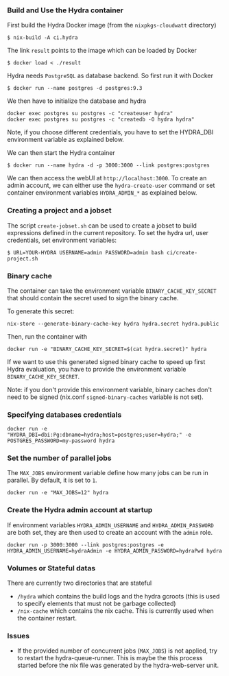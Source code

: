 ### Build and Use the Hydra container

First build the Hydra Docker image (from the `nixpkgs-cloudwatt` directory)
```
$ nix-build -A ci.hydra
```

The link `result` points to the image which can be loaded by Docker
```
$ docker load < ./result
```

Hydra needs `PostgreSQL` as database backend. So first run it with Docker
```
$ docker run --name postgres -d postgres:9.3
```

We then have to initialize the database and hydra

```
docker exec postgres su postgres -c "createuser hydra"
docker exec postgres su postgres -c "createdb -O hydra hydra"
```

Note, if you choose different credentials, you have to set the
HYDRA_DBI environment variable as explained below.

We can then start the Hydra container
```
$ docker run --name hydra -d -p 3000:3000 --link postgres:postgres
```

We can then access the webUI at `http://localhost:3000`. To create an
admin account, we can either use the `hydra-create-user` command or
set container environment variables `HYDRA_ADMIN_*` as explained below.


### Creating a project and a jobset

The script `create-jobset.sh` can be used to create a jobset to build
expressions defined in the current repository. To set the hydra url,
user credentials, set environment variables:
```
$ URL=YOUR-HYDRA USERNAME=admin PASSWORD=admin bash ci/create-project.sh
```


### Binary cache

The container can take the environment variable `BINARY_CACHE_KEY_SECRET`
that should contain the secret used to sign the binary cache.

To generate this secret:
```
nix-store --generate-binary-cache-key hydra hydra.secret hydra.public
```

Then, run the container with
```
docker run -e "BINARY_CACHE_KEY_SECRET=$(cat hydra.secret)" hydra
```

If we want to use this generated signed binary cache to speed up first Hydra
evaluation, you have to provide the environment variable
`BINARY_CACHE_KEY_SECRET`.

Note: if you don't provide this environment variable, binary caches
      don't need to be signed (nix.conf `signed-binary-caches` variable is not set).


### Specifying databases credentials

```
docker run -e "HYDRA_DBI=dbi:Pg:dbname=hydra;host=postgres;user=hydra;" -e POSTGRES_PASSWORD=my-password hydra
```

### Set the number of parallel jobs

The `MAX_JOBS` environment variable define how many jobs can be run in
parallel. By default, it is set to `1`.

```
docker run -e "MAX_JOBS=12" hydra
```


### Create the Hydra admin account at startup

If environment variables `HYDRA_ADMIN_USERNAME` and `HYDRA_ADMIN_PASSWORD`
are both set, they are then used to create an account with the `admin` role.

```
docker run -p 3000:3000 --link postgres:postgres -e HYDRA_ADMIN_USERNAME=hydraAdmin -e HYDRA_ADMIN_PASSWORD=hydraPwd hydra
```


### Volumes or Stateful datas

There are currently two directories that are stateful

- `/hydra` which contains the build logs and the hydra gcroots (this
  is used to specify elements that must not be garbage collected)
- `/nix-cache` which contains the nix cache. This is currently used
  when the container restart.


### Issues

- If the provided number of concurrent jobs (`MAX_JOBS`) is not
  applied, try to restart the hydra-queue-runner.
  This is maybe the this process started before the nix file was
  generated by the hydra-web-server unit.
